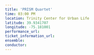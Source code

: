 ```yaml
---
title: 'PRISM Quartet'
time: 03:00 PM
location: Trinity Center for Urban Life
latitude: 39.9341707
longitude: -75.181001
performance_url: 
ticket_information_url: 
ensemble: 
conductor: 
---
```

